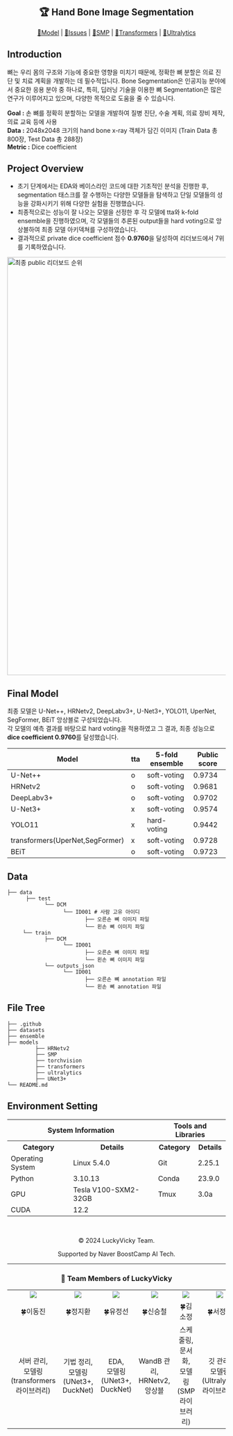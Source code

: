 <div align='center'>
  <h2>🏆 Hand Bone Image Segmentation</h2>
</div>


<div align="center">

[👀Model](#final-model) |
[🤔Issues](https://github.com/boostcampaitech7/level2-cv-semanticsegmentation-cv-02-lv3/issues) | 
[🚀SMP](https://github.com/qubvel-org/segmentation_models.pytorch) |
[🤗Transformers](https://huggingface.co/docs/transformers/en/index) |
[💎Ultralytics](https://github.com/ultralytics/ultralytics)
</div>

## Introduction
뼈는 우리 몸의 구조와 기능에 중요한 영향을 미치기 때문에, 정확한 뼈 분할은 의료 진단 및 치료 계획을 개발하는 데 필수적입니다. Bone Segmentation은 인공지능 분야에서 중요한 응용 분야 중 하나로, 특히, 딥러닝 기술을 이용한 뼈 Segmentation은 많은 연구가 이루어지고 있으며, 다양한 목적으로 도움을 줄 수 있습니다.

**Goal :** 손 뼈를 정확히 분할하는 모델을 개발하여 질병 진단, 수술 계획, 의료 장비 제작, 의료 교육 등에 사용<br>
**Data :** 2048x2048 크기의 hand bone x-ray 객체가 담긴 이미지 (Train Data 총 800장, Test Data 총 288장)<br>
**Metric :** Dice coefficient

## Project Overview
- 초기 단계에서는 EDA와 베이스라인 코드에 대한 기초적인 분석을 진행한 후, segmentation 태스크를 잘 수행하는 다양한 모델들을 탐색하고 단일 모델들의 성능을 강화시키기 위해 다양한 실험을 진행했습니다.
- 최종적으로는 성능이 잘 나오는 모델을 선정한 후 각 모델에 tta와 k-fold ensemble을 진행하였으며, 각 모델들의 추론된 output들을 hard voting으로 앙상블하여 최종 모델 아키덱쳐를 구성하였습니다.
- 결과적으로 private dice coefficient 점수 **0.9760**을 달성하여 리더보드에서 7위를 기록하였습니다.

<img width="962" alt="최종 public 리더보드 순위" src="https://github.com/user-attachments/assets/11fca078-8725-42e1-9bf3-ddc6147bc68b">

## Final Model
최종 모델은 U-Net++, HRNetv2, DeepLabv3+, U-Net3+, YOLO11, UperNet, SegFormer, BEiT 앙상블로 구성되었습니다. <br> 각 모델의 예측 결과를 바탕으로 hard voting을 적용하였고 그 결과, 최종 성능으로 **dice coefficient 0.9760**를 달성했습니다.<br>


Model | tta | 5-fold ensemble | Public score
-- | -- | -- | --
U-Net++ | o | soft-voting | 0.9734
HRNetv2 | o | soft-voting | 0.9681
DeepLabv3+ | o | soft-voting | 0.9702
U-Net3+ | x | soft-voting | 0.9574
YOLO11 | x | hard-voting | 0.9442
transformers(UperNet,SegFormer) | x | soft-voting | 0.9728
BEiT | o | soft-voting | 0.9723

## Data
```
├── data
      ├── test
            └── DCM
                  └── ID001 # 사람 고유 아이디
                         ├── 오른손 뼈 이미지 파일
                         └── 왼손 뼈 이미지 파일
     └── train
            ├── DCM
                  └── ID001
                         ├── 오른손 뼈 이미지 파일
                         └── 왼손 뼈 이미지 파일      
            └── outputs_json
                  └── ID001
                         ├── 오른손 뼈 annotation 파일
                         └── 왼손 뼈 annotation 파일   
``` 

## File Tree
```
├── .github
├── datasets
├── ensemble
├── models
         ├── HRNetv2
         ├── SMP
         ├── torchvision
         ├── transformers
         ├── ultralytics
         ├── UNet3+
└── README.md
```

## Environment Setting
<table>
  <tr>
    <th colspan="2">System Information</th> <!-- 행 병합 -->
    <th colspan="2">Tools and Libraries</th> <!-- 열 병합 -->
  </tr>
  <tr>
    <th>Category</th>
    <th>Details</th>
    <th>Category</th>
    <th>Details</th>
  </tr>
  <tr>
    <td>Operating System</td>
    <td>Linux 5.4.0</td>
    <td>Git</td>
    <td>2.25.1</td>
  </tr>
  <tr>
    <td>Python</td>
    <td>3.10.13</td>
    <td>Conda</td>
    <td>23.9.0</td>
  </tr>
  <tr>
    <td>GPU</td>
    <td>Tesla V100-SXM2-32GB</td>
    <td>Tmux</td>
    <td>3.0a</td>
  </tr>
  <tr>
    <td>CUDA</td>
    <td>12.2</td>
    <td></td>
    <td></td>
  </tr>
</table>
<br>

<p align='center'>© 2024 LuckyVicky Team.</p>
<p align='center'>Supported by Naver BoostCamp AI Tech.</p>

---

<div align='center'>
  <h3>👥 Team Members of LuckyVicky</h3>
  <table width="80%">
    <tr>
      <td align="center" valign="top" width="15%"><a href="https://github.com/jinlee24"><img src="https://avatars.githubusercontent.com/u/137850412?v=4"></a></td>
      <td align="center" valign="top" width="15%"><a href="https://github.com/stop0729"><img src="https://avatars.githubusercontent.com/u/78136790?v=4"></a></td>
      <td align="center" valign="top" width="15%"><a href="https://github.com/yjs616"><img src="https://avatars.githubusercontent.com/u/107312651?v=4"></a></td>
      <td align="center" valign="top" width="15%"><a href="https://github.com/sng-tory"><img src="https://avatars.githubusercontent.com/u/176906855?v=4"></a></td>
      <td align="center" valign="top" width="15%"><a href="https://github.com/Soojeoong"><img src="https://avatars.githubusercontent.com/u/100748928?v=4"></a></td>
      <td align="center" valign="top" width="15%"><a href="https://github.com/cyndii20"><img src="https://avatars.githubusercontent.com/u/90389093?v=4"></a></td>
    </tr>
    <tr>
      <td align="center">🍀이동진</td>
      <td align="center">🍀정지환</td>
      <td align="center">🍀유정선</td>
      <td align="center">🍀신승철</td>
      <td align="center">🍀김소정</td>
      <td align="center">🍀서정연</td>
    </tr>
    <tr>
      <td align="center">서버 관리, <br> 모델링(transformers 라이브러리)</td>
      <td align="center">기법 정리, <br> 모델링(UNet3+, DuckNet) </td>
      <td align="center">EDA, <br> 모델링(UNet3+, DuckNet) </td>
      <td align="center">WandB 관리, <br> HRNetv2, <br> 앙상블 </td>
      <td align="center">스케줄링, <br>문서화, <br>모델링(SMP 라이브러리) </td>
      <td align="center">깃 관리, <br>모델링(Ultralytics 라이브러리) </td>
    </tr>
  </table>
</div>
